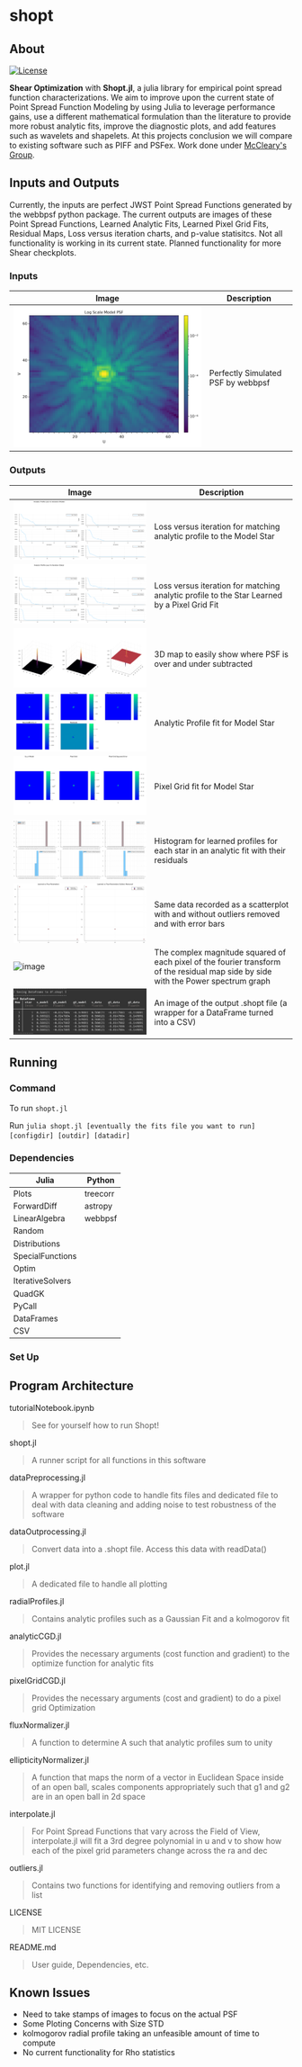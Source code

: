 # shopt
## About
 [![License](https://github.com/EdwardBerman/shopt)](https://github.com/EdwardBerman/shopt/blob/main/LICENSE)

**Shear Optimization** with **Shopt.jl**, a julia library for empirical point spread function characterizations. We aim to improve upon the current state of Point Spread Function Modeling by using Julia to leverage performance gains, use a different mathematical formulation than the literature to provide more robust analytic fits, improve the diagnostic plots, and add features such as wavelets and shapelets. At this projects conclusion we will compare to existing software such as PIFF and PSFex. Work done under [McCleary's Group](https://github.com/mcclearyj).

## Inputs and Outputs
Currently, the inputs are perfect JWST Point Spread Functions generated by the webbpsf python package. The current outputs are images of these Point Spread Functions, Learned Analytic Fits, Learned Pixel Grid Fits, Residual Maps, Loss versus iteration charts, and p-value statisitcs. Not all functionality is working in its current state. Planned functionality for more Shear checkplots.

### Inputs
| Image      | Description         |
|------------|---------------------|
|  ![image](outdir/test.png) | Perfectly Simulated PSF by webbpsf |

### Outputs
| Image      | Description         |
|------------|---------------------|
| ![image](outdir/lossTimeModel.png) | Loss versus iteration for matching analytic profile to the Model Star |
| ![image](outdir/lossTimeData.png)  | Loss versus iteration for matching analytic profile to the Star Learned by a Pixel Grid Fit |
| ![image](outdir/3dAnalyticFit.png) | 3D map to easily show where PSF is over and under subtracted |
| ![image](outdir/analyticProfileFit.png) | Analytic Profile fit for Model Star |
| ![image](outdir/pixelGridFit.png) | Pixel Grid fit for Model Star |
| ![image](outdir/parametersHistogram.png) | Histogram for learned profiles for each star in an analytic fit with their residuals |
| ![image](outdir/parametersScatterplot.png) | Same data recorded as a scatterplot with and without outliers removed and with error bars |
| ![image](outdir/fftResiduals.png.png) | The complex magnitude squared of each pixel of the fourier transform of the residual map side by side with the Power spectrum graph | 
| ![image](outdir/shoptFile.png) | An image of the output .shopt file (a wrapper for a DataFrame turned into a CSV) | 

## Running
### Command
To run `shopt.jl`

Run ```julia shopt.jl [eventually the fits file you want to run] [configdir] [outdir] [datadir]```

### Dependencies
| Julia            | Python   |
|------------------|----------|
| Plots            | treecorr |  
| ForwardDiff      | astropy  |  
| LinearAlgebra    | webbpsf  |  
| Random           |          |  
| Distributions    |          |  
| SpecialFunctions |          |  
| Optim            |          |  
| IterativeSolvers |          |  
| QuadGK           |          |  
| PyCall           |          |
| DataFrames       |          |  
| CSV              |          |

### Set Up

## Program Architecture

tutorialNotebook.ipynb
> See for yourself how to run Shopt!

shopt.jl 
> A runner script for all functions in this software

dataPreprocessing.jl
> A wrapper for python code to handle fits files and dedicated file to deal with data cleaning and adding noise to test robustness of the software

dataOutprocessing.jl
> Convert data into a .shopt file. Access this data with readData()

plot.jl 
> A dedicated file to handle all plotting

radialProfiles.jl 
> Contains analytic profiles such as a Gaussian Fit and a kolmogorov fit

analyticCGD.jl 
> Provides the necessary arguments (cost function and gradient) to the optimize function for analytic fits 

pixelGridCGD.jl 
> Provides the necessary arguments (cost and gradient) to do a pixel grid Optimization

fluxNormalizer.jl 
> A function to determine A such that analytic profiles sum to unity

ellipticityNormalizer.jl 
> A function that maps the norm of a vector in Euclidean Space inside of an open ball, scales components appropriately such that g1 and g2 are in an open ball in 2d space

interpolate.jl 
> For Point Spread Functions that vary across the Field of View, interpolate.jl will fit a 3rd degree polynomial in u and v to show how each of the pixel grid parameters change across the ra and dec

outliers.jl 
> Contains two functions for identifying and removing outliers from a list

LICENSE
> MIT LICENSE

README.md
> User guide, Dependencies, etc.


## Known Issues
+ Need to take stamps of images to focus on the actual PSF 
+ Some Ploting Concerns with Size STD 
+ kolmogorov radial profile taking an unfeasible amount of time to compute
+ No current functionality for Rho statistics
